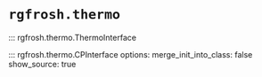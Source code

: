 # `rgfrosh.thermo`

::: rgfrosh.thermo.ThermoInterface

::: rgfrosh.thermo.CPInterface
    options:
      merge_init_into_class: false
      show_source: true
